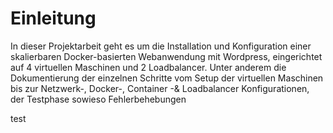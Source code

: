 # Einleitung
In dieser Projektarbeit geht es um die
Installation und Konfiguration einer
skalierbaren Docker-basierten Webanwendung
mit Wordpress, eingerichtet auf 4 virtuellen
Maschinen und 2 Loadbalancer. Unter anderem
die Dokumentierung der einzelnen Schritte vom
Setup der virtuellen Maschinen bis zur
Netzwerk-, Docker-, Container -& Loadbalancer
Konfigurationen, der Testphase sowieso
Fehlerbehebungen

test